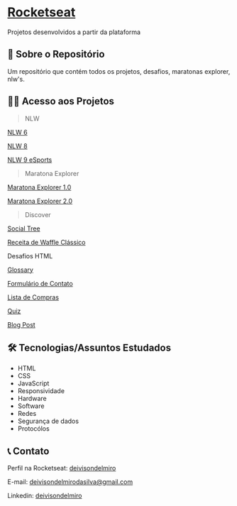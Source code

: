 # [Rocketseat](https://www.rocketseat.com.br/)
Projetos desenvolvidos a partir da plataforma 

## 📖 Sobre o Repositório

Um repositório que contém todos os projetos, desafios, maratonas explorer, nlw's.

## 👨‍💻 Acesso aos Projetos
> NLW

[NLW 6](https://deivisondelmiro.github.io/rocketseat-projetos/NLW/NLW%206/)

[NLW 8](https://deivisondelmiro.github.io/rocketseat-projetos/NLW/NLW%208/)

[NLW 9 eSports](https://deivisondelmiro.github.io/nlw-esports-explorer)

> Maratona Explorer

[Maratona Explorer 1.0](https://deivisondelmiro.github.io/maratona-explorer/)

[Maratona Explorer 2.0](https://deivisondelmiro.github.io/rocketseat-projetos/Maratona%20Explorer/Maratona%20Explorer%202.0/)

> Discover

[Social Tree](https://deivisondelmiro.github.io/social-tree/)

[Receita de Waffle Clássico](https://deivisondelmiro.github.io/rocketseat-projetos/Discover/Desafios/Iniciante/P%C3%A1gina%20de%20Receita/index.html)

Desafios HTML

[Glossary](https://deivisondelmiro.github.io/rocketseat-projetos/Discover/Desafios/Iniciante/Desafio%20HTML/01-glossary/01-glossary.html)

[Formulário de Contato](https://deivisondelmiro.github.io/rocketseat-projetos/Discover/Desafios/Iniciante/Desafio%20HTML/02-formulario-de-contato/02-formulario-de-contato.html)

[Lista de Compras](https://deivisondelmiro.github.io/rocketseat-projetos/Discover/Desafios/Iniciante/Desafio%20HTML/03-lista-de-compras/03-lista-de-compras.html)

[Quiz](https://deivisondelmiro.github.io/rocketseat-projetos/Discover/Desafios/Iniciante/Desafio%20HTML/04-quiz/04-quiz.html)

[Blog Post](https://deivisondelmiro.github.io/rocketseat-projetos/Discover/Desafios/Iniciante/Desafio%20HTML/05-blog-post/05-blog-post.html)

## 🛠️ Tecnologias/Assuntos Estudados

- HTML
- CSS
- JavaScript
- Responsividade
- Hardware
- Software
- Redes
- Segurança de dados
- Protocólos

## 📞 Contato
Perfil na Rocketseat: [deivisondelmiro](https://app.rocketseat.com.br/me/deivisondelmiro)

E-mail: deivisondelmirodasilva@gmail.com

Linkedin: [deivisondelmiro](https://www.linkedin.com/in/deivisondelmiro/)

